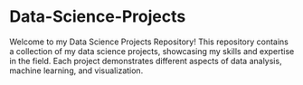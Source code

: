 # Data-Science-Projects

Welcome to my Data Science Projects Repository! This repository contains a collection of my data science projects, showcasing my skills and expertise in the field. Each project demonstrates different aspects of data analysis, machine learning, and visualization.
